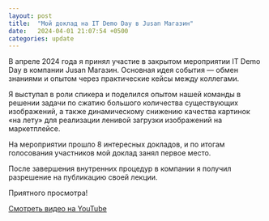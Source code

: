 ```yaml
---
layout: post
title:  "Мой доклад на IT Demo Day в Jusan Магазин"
date:   2024-04-01 21:07:54 +0500
categories: update
---
```


В апреле 2024 года я принял участие в закрытом мероприятии IT Demo Day в компании Jusan Магазин. Основная идея события — обмен знаниями и опытом через практические кейсы между коллегами.

Я выступал в роли спикера и поделился опытом нашей команды в решении задачи по сжатию большого количества существующих изображений, а также динамическому снижению качества картинок «на лету» для реализации ленивой загрузки изображений на маркетплейсе.

На мероприятии прошло 8 интересных докладов, и по итогам голосования участников мой доклад занял первое место.

После завершения внутренних процедур в компании я получил разрешение на публикацию своей лекции.

Приятного просмотра!

[Смотреть видео на YouTube](https://www.youtube.com/watch?v=XXXXXXXXXXX)
